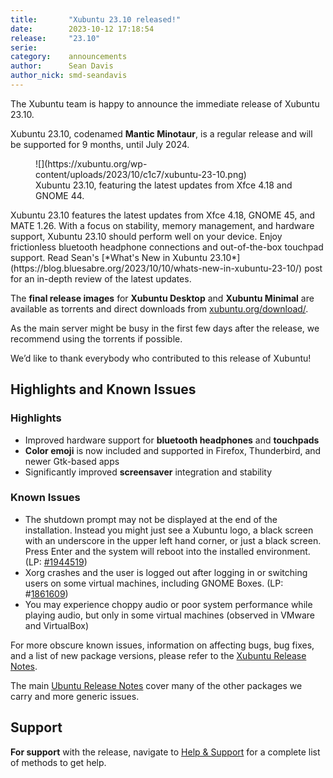 ```yaml
---
title:       "Xubuntu 23.10 released!"
date:        2023-10-12 17:18:54
release:     "23.10"
serie:       
category:    announcements
author:      Sean Davis
author_nick: smd-seandavis
---
```


The Xubuntu team is happy to announce the immediate release of Xubuntu 23.10.

Xubuntu 23.10, codenamed **Mantic Minotaur**, is a regular release and will be supported for 9 months, until July 2024.

<figure class="wp-block-image size-full">![](https://xubuntu.org/wp-content/uploads/2023/10/c1c7/xubuntu-23-10.png)<figcaption>Xubuntu 23.10, featuring the latest updates from Xfce 4.18 and GNOME 44.</figcaption></figure>Xubuntu 23.10 features the latest updates from Xfce 4.18, GNOME 45, and MATE 1.26. With a focus on stability, memory management, and hardware support, Xubuntu 23.10 should perform well on your device. Enjoy frictionless bluetooth headphone connections and out-of-the-box touchpad support. Read Sean's [*What's New in Xubuntu 23.10*](https://blog.bluesabre.org/2023/10/10/whats-new-in-xubuntu-23-10/) post for an in-depth review of the latest updates.

The **final release images** for **Xubuntu Desktop** and **Xubuntu Minimal** are available as torrents and direct downloads from [xubuntu.org/download/](https://xubuntu.org/download/).

As the main server might be busy in the first few days after the release, we recommend using the torrents if possible.

We’d like to thank everybody who contributed to this release of Xubuntu!

Highlights and Known Issues
---------------------------

### Highlights

- Improved hardware support for **bluetooth headphones** and **touchpads**
- **Color emoji** is now included and supported in Firefox, Thunderbird, and newer Gtk-based apps
- Significantly improved **screensaver** integration and stability

### Known Issues

- The shutdown prompt may not be displayed at the end of the installation. Instead you might just see a Xubuntu logo, a black screen with an underscore in the upper left hand corner, or just a black screen. Press Enter and the system will reboot into the installed environment. (LP: [\#1944519](https://bugs.launchpad.net/ubuntu-release-notes/+bug/1944519))
- Xorg crashes and the user is logged out after logging in or switching users on some virtual machines, including GNOME Boxes. (LP: #[1861609](https://bugs.launchpad.net/ubuntu/+source/xorg-server/+bug/1861609))
- You may experience choppy audio or poor system performance while playing audio, but only in some virtual machines (observed in VMware and VirtualBox)

For more obscure known issues, information on affecting bugs, bug fixes, and a list of new package versions, please refer to the [Xubuntu Release Notes](https://wiki.xubuntu.org/releases/23.10/release-notes).

The main [Ubuntu Release Notes](https://discourse.ubuntu.com/t/mantic-minotaur-release-notes/35534) cover many of the other packages we carry and more generic issues.

Support
-------

**For support** with the release, navigate to [Help &amp; Support](https://xubuntu.org/help/) for a complete list of methods to get help.
